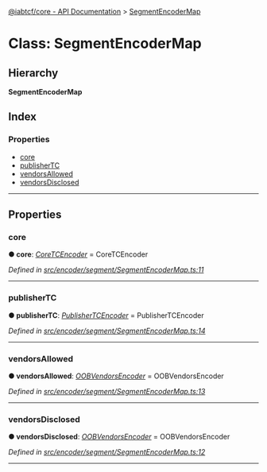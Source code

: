 [@iabtcf/core - API Documentation](../README.md) > [SegmentEncoderMap](../classes/_iabtcf_core___api_documentation.segmentencodermap.md)

# Class: SegmentEncoderMap

## Hierarchy

**SegmentEncoderMap**

## Index

### Properties

* [core](_iabtcf_core___api_documentation.segmentencodermap.md#core)
* [publisherTC](_iabtcf_core___api_documentation.segmentencodermap.md#publishertc)
* [vendorsAllowed](_iabtcf_core___api_documentation.segmentencodermap.md#vendorsallowed)
* [vendorsDisclosed](_iabtcf_core___api_documentation.segmentencodermap.md#vendorsdisclosed)

---

## Properties

<a id="core"></a>

###  core

**● core**: *[CoreTCEncoder](_iabtcf_core___api_documentation.coretcencoder.md)* =  CoreTCEncoder

*Defined in [src/encoder/segment/SegmentEncoderMap.ts:11](https://github.com/chrispaterson/iabtcf/blob/883c677/modules/core/src/encoder/segment/SegmentEncoderMap.ts#L11)*

___
<a id="publishertc"></a>

###  publisherTC

**● publisherTC**: *[PublisherTCEncoder](_iabtcf_core___api_documentation.publishertcencoder.md)* =  PublisherTCEncoder

*Defined in [src/encoder/segment/SegmentEncoderMap.ts:14](https://github.com/chrispaterson/iabtcf/blob/883c677/modules/core/src/encoder/segment/SegmentEncoderMap.ts#L14)*

___
<a id="vendorsallowed"></a>

###  vendorsAllowed

**● vendorsAllowed**: *[OOBVendorsEncoder](_iabtcf_core___api_documentation.oobvendorsencoder.md)* =  OOBVendorsEncoder

*Defined in [src/encoder/segment/SegmentEncoderMap.ts:13](https://github.com/chrispaterson/iabtcf/blob/883c677/modules/core/src/encoder/segment/SegmentEncoderMap.ts#L13)*

___
<a id="vendorsdisclosed"></a>

###  vendorsDisclosed

**● vendorsDisclosed**: *[OOBVendorsEncoder](_iabtcf_core___api_documentation.oobvendorsencoder.md)* =  OOBVendorsEncoder

*Defined in [src/encoder/segment/SegmentEncoderMap.ts:12](https://github.com/chrispaterson/iabtcf/blob/883c677/modules/core/src/encoder/segment/SegmentEncoderMap.ts#L12)*

___


